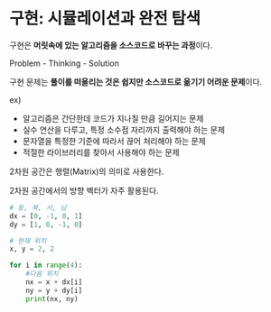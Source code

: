 # 구현: 시뮬레이션과 완전 탐색

구현은 **머릿속에 있는 알고리즘을 소스코드로 바꾸는 과정**이다.

Problem - Thinking - Solution

구현 문제는 **풀이를 떠올리는 것은 쉽지만 소스코드로 옮기기 어려운 문제**이다.

ex)

- 알고리즘은 간단한데 코드가 지나칠 만큼 길어지는 문제
- 실수 연산을 다루고, 특정 소수점 자리까지 출력해야 하는 문제
- 문자열을 특정한 기준에 따라서 끊어 처리해야 하는 문제
- 적절한 라이브러리를 찾아서 사용해야 하는 문제

2차원 공간은 행렬(Matrix)의 의미로 사용한다.

2차원 공간에서의 방향 벡터가 자주 활용된다.

```python
# 동, 북, 서, 남
dx = [0, -1, 0, 1]
dy = [1, 0, -1, 0]

# 현재 위치
x, y = 2, 2

for i in range(4):
    #다음 위치
    nx = x + dx[i]
    ny = y + dy[i]
    print(nx, ny)
```
